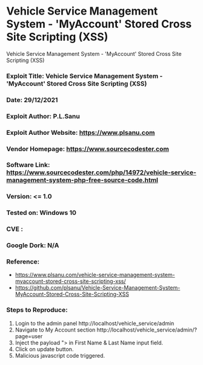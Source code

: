 # Vehicle Service Management System - 'MyAccount' Stored Cross Site Scripting (XSS)
Vehicle Service Management System - 'MyAccount' Stored Cross Site Scripting (XSS)

### Exploit Title: Vehicle Service Management System - 'MyAccount' Stored Cross Site Scripting (XSS)
### Date: 29/12/2021
### Exploit Author: P.L.Sanu
### Exploit Author Website: https://www.plsanu.com
### Vendor Homepage: https://www.sourcecodester.com
### Software Link: https://www.sourcecodester.com/php/14972/vehicle-service-management-system-php-free-source-code.html
### Version: <= 1.0
### Tested on: Windows 10
### CVE : 
### Google Dork: N/A
### Reference: 
- https://www.plsanu.com/vehicle-service-management-system-myaccount-stored-cross-site-scripting-xss/
- https://github.com/plsanu/Vehicle-Service-Management-System-MyAccount-Stored-Cross-Site-Scripting-XSS

### Steps to Reproduce:
1. Login to the admin panel http://localhost/vehicle_service/admin
2. Navigate to My Account section http://localhost/vehicle_service/admin/?page=user
3. Inject the payload "><script>alert(document.cookie)</script> in First Name & Last Name input field.
4. Click on update button.
5. Malicious javascript code triggered.
